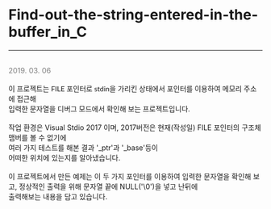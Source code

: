 # Find-out-the-string-entered-in-the-buffer_in_C<br>
<hr>
<br>
<font style = "font-size: 0.9rem; color: gray;">2019. 03. 06</font>
<br>
<br>
<font style = "font-family: 'Lato',sans-serif;">이 프로젝트는 FILE 포인터로 stdin을 가리킨 상태에서 포인터를 이용하여 메모리 주소에 접근해<br>
입력한 문자열을 디버그 모드에서 확인해 보는 프로젝트입니다.</font><br>
<br>
작업 환경은 Visual Stdio 2017 이며, 2017버전은 현재(작성일) FILE 포인터의 구조체 맴버를 볼 수 없기에<br>
여러 가지 테스트를 해본 결과 '_ptr'과 '_base'등이 <br>
어떠한 위치에 있는지를 알아냈습니다.<br>
<br>
이 프로젝트에서 만든 예제는 이 두 가지 포인터를 이용하여 입력한 문자열을 확인해 보고, 정상적인 출력을 위해 문자열 끝에 NULL('\0')을 넣고 난뒤에 <br>
출력해보는 내용을 담고 있습니다.<br>
